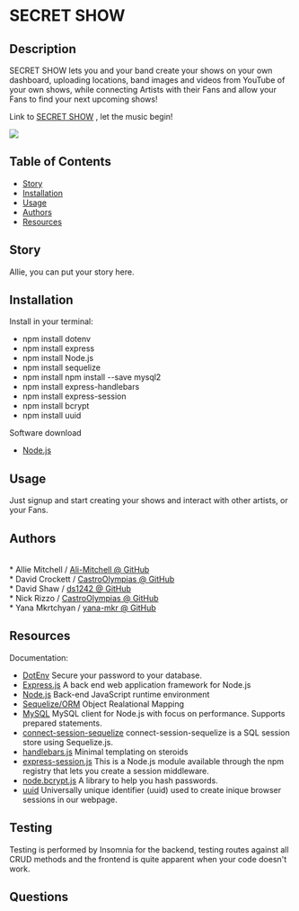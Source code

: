 

# SECRET SHOW

## Description
SECRET SHOW lets you and your band create your shows on your own dashboard, uploading locations, band images and videos from YouTube of your own shows, while connecting Artists with their Fans and allow your Fans to find your next upcoming shows!

Link to <a href="https://secret-show.herokuapp.com/">SECRET SHOW</a> , let the music begin!


<img src="https://github.com/ds1242/secret-show-v2/blob/fix-date/media/Secret_Show_gif.gif"/>

## Table of Contents
- [Story](#Story)
- [Installation](#Installation)
- [Usage](#Usage)
- [Authors](#Authors)
- [Resources](#Resources)


## Story
Allie, you can put your story here.

## Installation
Install in your terminal:
  <br>
* npm install dotenv
  <br>
* npm install express
  <br>
* npm install Node.js
  <br>
* npm install sequelize
  <br>
* npm install npm install --save mysql2
  <br>
* npm install express-handlebars
  <br>
* npm install express-session
  <br>
* npm install bcrypt
  <br>
* npm install uuid
  <br>

Software download
* <a href="https://nodejs.org/en/docs/">Node.js</a>
  <br>

## Usage
Just signup and start creating your shows and interact with other artists, or your Fans.


## Authors
  <br>
* Allie Mitchell / <a href="https://github.com/Ali-Mitchell">Ali-Mitchell @ GitHub</a>
  <br>
* David Crockett / <a href="https://github.com/CastroOlympias">CastroOlympias @ GitHub</a>
  <br>
* David Shaw / <a href="https://github.com/ds1242">ds1242 @ GitHub</a>
  <br>
* Nick Rizzo / <a href="https://github.com/izzo2323">CastroOlympias @ GitHub</a>
  <br>
* Yana Mkrtchyan / <a href="https://github.com/yana-mkr">yana-mkr @ GitHub</a>
  <br>


## Resources
Documentation:
  <br>
* <a href="https://www.npmjs.com/package/dotenv">DotEnv</a> Secure your password to your database.
  <br>
* <a href="https://expressjs.com/">Express.js</a> A back end web application framework for Node.js
  <br>
* <a href="https://nodejs.org/en/docs/">Node.js</a> Back-end JavaScript runtime environment
  <br>
* <a href="http://sequelize.org/">Sequelize/ORM</a> Object Realational Mapping
  <br>
* <a href="https://www.npmjs.com/package/mysql2">MySQL</a> MySQL client for Node.js with focus on performance. Supports prepared statements.
  <br>
* <a href="https://www.npmjs.com/package/connect-session-sequelize">connect-session-sequelize</a> connect-session-sequelize is a SQL session store using Sequelize.js.
  <br>
* <a href="https://handlebarsjs.com/">handlebars.js</a> Minimal templating on steroids
  <br>
* <a href="https://www.npmjs.com/package/express-session">express-session.js</a> This is a Node.js module available through the npm registry that lets you create a session middleware.
* <a href="https://www.npmjs.com/package/bcrypt">node.bcrypt.js</a> A library to help you hash passwords.
* <a href="https://www.npmjs.com/package/uuid">uuid</a> Universally unique identifier (uuid) used to create inique browser sessions in our webpage.

## Testing
Testing is performed by Insomnia for the backend, testing routes against all CRUD methods and the frontend is quite apparent when your code doesn't work.

## Questions
